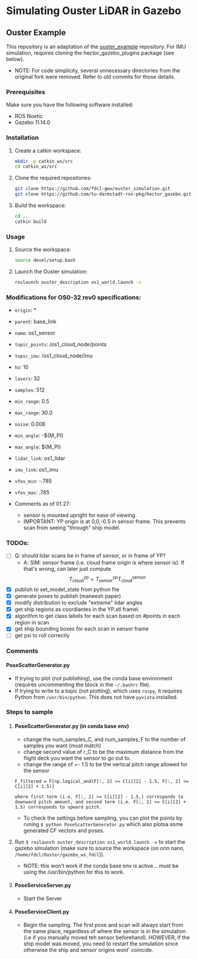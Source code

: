 # Simulating Ouster LiDAR in Gazebo
## Ouster Example

This repository is an adaptation of the [ouster_example](https://github.com/wilselby/ouster_example) repository. For IMU simulation, requires cloning the hector_gazebo_plugins package (see below). 
- NOTE: For code simplicity, several unnecessary directories from the original fork were removed. Refer to old commits for those details.

### Prerequisites

Make sure you have the following software installed:

- ROS Noetic
- Gazebo 11.14.0

### Installation

1. Create a catkin workspace:

    ```bash
    mkdir -p catkin_ws/src
    cd catkin_ws/src
    ```

2. Clone the required repositories:

    ```bash
    git clone https://github.com/fdcl-gwu/ouster_simulation.git
    git clone https://github.com/tu-darmstadt-ros-pkg/hector_gazebo.git hector_gazebo_plugins
    ```

3. Build the workspace:

    ```bash
    cd ..
    catkin build
    ```

### Usage

1. Source the workspace:

    ```bash
    source devel/setup.bash
    ```

2. Launch the Ouster simulation:

    ```bash
    roslaunch ouster_description os1_world.launch -v
    ```

### Modifications for OS0-32 rev0 specifications:
- `origin`: *
- `parent`: base_link
- `name`: os1_sensor
- `topic_points`: /os1_cloud_node/points
- `topic_imu`: /os1_cloud_node/imu
- `hz`: 10
- `lasers`: 32
- `samples`: 512
- `min_range`: 0.5
- `max_range`: 30.0
- `noise`: 0.008
- `min_angle`: -${M_PI}
- `max_angle`: ${M_PI}
- `lidar_link`: os1_lidar
- `imu_link`: os1_imu
- `vfov_min`: -.785
- `vfov_max`: .785

- Comments as of 01.27:
    - sensor is mounted upright for ease of viewing.
    - IMPORTANT: YP origin is at 0,0,-0.5 in sensor frame. This prevents scan from seeing "through" ship model.

### TODOs:
- [ ] Q: should lidar scans be in frame of sensor, or in frame of YP? 
    - A: SIM: sensor frame (i.e. cloud frame origin is where sensor is). If that's wrong, can later just compute 
        $$ T^{\text{yp}}_{\text{cloud}} = T^{\text{yp}}_{\text{sensor}} T^{\text{sensor}}_{\text{cloud}} $$
- [x] publish to set_model_state from python file
- [x] generate poses to publish (maneesh paper)
- [x] modify distribution to exclude "extreme" lidar angles
- [x] get ship regions as coordiantes  in the YP.stl frame\
- [x] algorithm to get class labels for each scan based on #points in each region in scan
- [x] get ship bounding boxes for each scan in sensor frame
- [ ] get psi to roll correctly

### Comments
#### PoseScatterGenerator.py
- If trying to plot (not publishing), use the conda base environment (requires uncommenting the block in the `~/.bashrc` file).
- If trying to write to a topic (not plotting), which uses `rospy`, it requires Python from `/usr/bin/python`. This does not have `pyvista` installed.

### Steps to sample
1. #### PoseScatterGenerator.py (in conda base env)
    - change the num_samples_C, and num_samples_F to the number of samples you want (must match)
    - change second value of r_C to be the maximum distance from the flight deck you want the sensor to go out to.
    - change the range of +- 1.5 to be the vertical pitch range allowed for the sensor
    ```        
    F_filtered = F[np.logical_and(F[:, 2] >= C[i][2] - 1.5, F[:, 2] <= C[i][2] + 1.5)]
    
    where first term (i.e. F[:, 2] >= C[i][2] - 1.5,) corresponds to downward pitch amount, and second term (i.e. F[:, 2] <= C[i][2] + 1.5) corresponds to upward pitch.
    ```
    - To check the settings before sampling, you can plot the points by runing ```$ python PoseScatterGenerator.py``` which also plotsa some generated CF vectors and poses.
    
2. Run ```$ roslaunch ouster_description os1_world.launch -v``` to start the gazebo simulation (make sure to source the workspace (on orin nano, ```/home/fdcl/Ouster/gazebo_ws_fdcl```)).
    - NOTE: this won't work if the conda base env is active... must be using the /usr/bin/python for this to work.
3. #### PoseServiceServer.py
    - Start the Server
4. #### PoseServiceClient.py
    - Begin the sampling. The first pose and scan will always start from the same place, regardless of where the sensor is in the simulation (i.e if you manually moved teh sensor beforehand). HOWEVER, if the ship model was moved, you need to restart the simulation since otherwise the ship and sensor origins wont' coincide.
